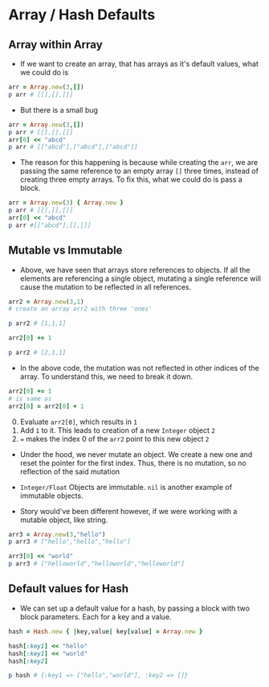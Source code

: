 # Array / Hash Defaults

## Array within Array

* If we want to create an array, that has arrays as it's default values, what we could do is

```ruby
arr = Array.new(3,[])
p arr # [[],[],[]]
```

* But there is a small bug

```ruby
arr = Array.new(3,[])
p arr # [[],[],[]]
arr[0] << "abcd"
p arr # [["abcd"],["abcd"],["abcd"]]
```

* The reason for this happening is because while creating the ```arr```, we are passing the same reference to an empty array ```[]``` three times, instead of creating three empty arrays. To fix this, what we could do is pass a block.

```ruby
arr = Array.new(3) { Array.new }
p arr # [[],[],[]]
arr[0] << "abcd"
p arr #[["abcd"],[],[]]
```

## Mutable vs Immutable

* Above, we have seen that arrays store references to objects. If all the elements are referencing a single object, mutating a single reference will cause the mutation to be reflected in all references.

```ruby
arr2 = Array.new(3,1)
# create an array arr2 with three 'ones'

p arr2 # [1,1,1]

arr2[0] += 1

p arr2 # [2,1,1]
```

* In the above code, the mutation was not reflected in other indices of the array. To understand this, we need to break it down.

```ruby
arr2[0] += 1
# is same as 
arr2[0] = arr2[0] + 1
```

0) Evaluate ```arr2[0]```, which results in ```1```
1) Add ```1``` to it. This leads to creation of a new ```Integer``` object ```2```
2) ```=``` makes the index 0 of the ```arr2``` point to this new object ```2```

* Under the hood, we never mutate an object. We create a new one and reset the pointer for the first index. Thus, there is no mutation, so no reflection of the said mutation

* ```Integer/Float``` Objects are immutable. ```nil``` is another example of immutable objects.

* Story would've been different however, if we were working with a mutable object, like string.

```ruby
arr3 = Array.new(3,"hello")
p arr3 # ["hello","hello","hello"]

arr3[0] << "world"
p arr3 # ["helloworld","helloworld","helloworld"]
```

## Default values for Hash

* We can set up a default value for a hash, by passing a block with two block parameters. Each for a key and a value.

```ruby
hash = Hash.new { |key,value| key[value] = Array.new }

hash[:key1] << "hello"
hash[:key1] << "world"
hash[:key2]

p hash # {:key1 => ["hello","world"], :key2 => []}
```